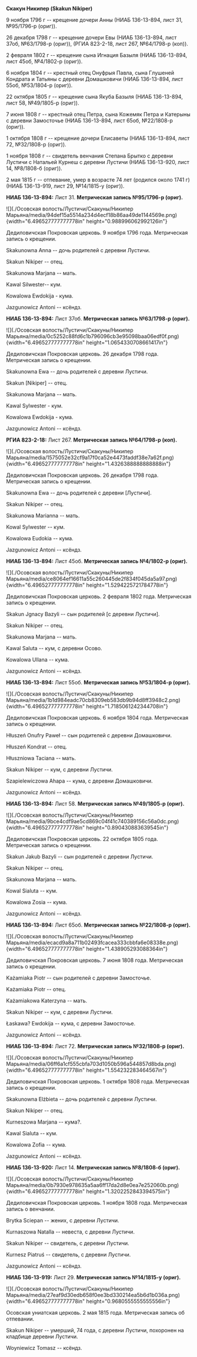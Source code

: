 **Скакун Никипер (Skakun Nikiper)**

9 ноября 1796 г -- крещение дочери Анны (НИАБ 136-13-894, лист 31,
№95/1796-р (ориг)).

26 декабря 1798 г -- крещение дочери Евы (НИАБ 136-13-894, лист 37об,
№63/1798-р (ориг)), (РГИА 823-2-18, лист 267, №64/1798-р (коп)).

2 февраля 1802 г -- крещение сына Игнация Базыля (НИАБ 136-13-894, лист
45об, №4/1802-р (ориг)).

6 ноября 1804 г -- крестный отец Онуфрыя Павла, сына Глушеней Кондрата и
Татьяны с деревни Домашковичи (НИАБ 136-13-894, лист 55об, №53/1804-р
(ориг)).

22 октября 1805 г -- крещение сына Якуба Базыля (НИАБ 136-13-894, лист
58, №49/1805-р (ориг)).

7 июня 1808 г -- крестный отец Петра, сына Кожемяк Петра и Катерыны с
деревни Замосточье (НИАБ 136-13-894, лист 65об, №22/1808-р (ориг)).

1 октября 1808 г -- крещение дочери Елисаветы (НИАБ 136-13-894, лист 72,
№32/1808-р (ориг)).

1 ноября 1808 г -- свидетель венчания Степана Брытко с деревни Лустичи с
Натальей Курнеш с деревни Лустичи (НИАБ 136-13-920, лист 14, №8/1808-б
(ориг)).

2 мая 1815 г -- отпевание, умер в возрасте 74 лет (родился около 1741 г)
(НИАБ 136-13-919, лист 29, №14/1815-у (ориг)).

**НИАБ 136-13-894:** Лист 31. **Метрическая запись №95/1796-р (ориг).**

![](./Осовская волость/Лустичи/Скакуны/Никипер Марьяна/media/94def15a5514a234d4ecf18b86aa49de1144569e.png){width="6.496527777777778in"
height="0.988996062992126in"}

Дедиловичская Покровская церковь. 9 ноября 1796 года. Метрическая запись
о крещении.

Skakunowna Anna -- дочь родителей с деревни Лустичи.

Skakun Nikiper -- отец.

Skakunowa Marjana -- мать.

Kawal Silwester-- кум.

Kowalowa Ewdokija - кума.

Jazgunowicz Antoni -- ксёндз.

**НИАБ 136-13-894:** Лист 37об. **Метрическая запись №63/1798-р
(ориг).**

![](./Осовская волость/Лустичи/Скакуны/Никипер Марьяна/media/0c5252c88fd6c1b796096cb3e95098baa06edf0f.png){width="6.496527777777778in"
height="1.0654330708661417in"}

Дедиловичская Покровская церковь. 26 декабря 1798 года. Метрическая
запись о крещении.

Skakunowna Ewa -- дочь родителей с деревни Лустичи.

Skakun \[Nikiper\] -- отец.

Skakunowa Marjana -- мать.

Kawal Sylwester - кум.

Kowalowa Ewdokija - кума.

Jazgunowicz Antoni -- ксёндз.

**РГИА 823-2-18:** Лист 267. **Метрическая запись №64/1798-р (коп).**

![](./Осовская волость/Лустичи/Скакуны/Никипер Марьяна/media/1575052e32cf9a17f0ca52e4473faddf38e7a62f.png){width="6.496527777777778in"
height="1.4326388888888888in"}

Дедиловичская Покровская церковь. 26 декабря 1798 года. Метрическая
запись о крещении.

Skakunowna Ewa -- дочь родителей с деревни \[Лустичи\].

Skakun Nikiper -- отец.

Skakunowa Marianna -- мать.

Kowal Sylwester -- кум.

Kowalowa Eudokia -- кума.

Jazgunowicz Antoni -- ксёндз.

**НИАБ 136-13-894:** Лист 45об. **Метрическая запись №4/1802-р (ориг).**

![](./Осовская волость/Лустичи/Скакуны/Никипер Марьяна/media/ce8064ef16611a55c260445de2f834f045da5a97.png){width="6.496527777777778in"
height="1.5294225721784778in"}

Дедиловичская Покровская церковь. 2 февраля 1802 года. Метрическая
запись о крещении.

Skakun Jgnacy Bazyli -- сын родителей \[с деревни Лустичи\].

Skakun Nikiper -- отец.

Skakunowa Marjana -- мать.

Kawal Saluta -- кум, с деревни Осовo.

Kowalowa Ullana -- кума.

Jazgunowicz Antoni -- ксёндз.

**НИАБ 136-13-894:** Лист 55об. **Метрическая запись №53/1804-р
(ориг).**

![](./Осовская волость/Лустичи/Скакуны/Никипер Марьяна/media/1b1d984eadc70cb8309eb583db9b94d8ff3948c2.png){width="6.496527777777778in"
height="1.7185061242344708in"}

Дедиловичская Покровская церковь. 6 ноября 1804 года. Метрическая запись
о крещении.

Hłuszeń Onufry Paweł -- сын родителей с деревни Домашковичи.

Hłuszeń Kondrat -- отец.

Hłuszniowa Taciana -- мать.

Skakun Nikiper -- кум, с деревни Лустичи.

Szapielewiczowa Ahapa -- кума, с деревни Домашковичи.

Jazgunowicz Antoni -- ксёндз.

**НИАБ 136-13-894:** Лист 58. **Метрическая запись №49/1805-р (ориг).**

![](./Осовская волость/Лустичи/Скакуны/Никипер Марьяна/media/9bce4cdf9ae5cd869c04f41c740389156c56a0dc.png){width="6.496527777777778in"
height="0.890430883639545in"}

Дедиловичская Покровская церковь. 22 октября 1805 года. Метрическая
запись о крещении.

Skakun Jakub Bazyli -- сын родителей с деревни Лустичи.

Skakun Nikiper -- отец.

Skakunowa Marjana -- мать.

Kowal Sialuta -- кум.

Kowalowa Zosia -- кума.

Jazgunowicz Antoni -- ксёндз.

**НИАБ 136-13-894:** Лист 65об. **Метрическая запись №22/1808-р
(ориг).**

![](./Осовская волость/Лустичи/Скакуны/Никипер Марьяна/media/ecacd9a8a711b02493fcacea333cbbfa6e08338e.png){width="6.496527777777778in"
height="1.438905293088364in"}

Дедиловичская Покровская церковь. 7 июня 1808 года. Метрическая запись о
крещении.

Każamiaka Piotr -- сын родителей с деревни Замосточье.

Każamiaka Piotr -- отец.

Każamiakowa Katerzyna -- мать.

Skakun Nikiper -- кум, с деревни Лустичи.

Łaskawa? Ewdokija -- кума, с деревни Замосточье.

Jazgunowicz Antoni -- ксёндз.

**НИАБ 136-13-894:** Лист 72. **Метрическая запись №32/1808-р (ориг).**

![](./Осовская волость/Лустичи/Скакуны/Никипер Марьяна/media/06ff6a1cf555cbfa703d1050b596a544857d8bda.png){width="6.496527777777778in"
height="1.554232283464567in"}

Дедиловичская Покровская церковь. 1 октября 1808 года. Метрическая
запись о крещении.

Skakunowna Elżbieta -- дочь родителей с деревни Лустичи.

Skakun Nikiper -- отец.

Kurneszowa Marjana -- кума?.

Kawal Sialuta -- кум.

Kowalowa Zofia -- кума.

Jazgunowicz Antoni -- ксёндз.

**НИАБ 136-13-920:** Лист 14. **Метрическая запись №8/1808-б (ориг).**

![](./Осовская волость/Лустичи/Скакуны/Никипер Марьяна/media/0b7930e978635a5aa6ff17da2d8e0ea7e252060b.png){width="6.496527777777778in"
height="1.3202252843394575in"}

Дедиловичская Покровская церковь. 1 ноября 1808 года. Метрическая запись
о венчании.

Brytka Sciepan -- жених, с деревни Лустичи.

Kurnaszowa Natalla -- невеста, с деревни Лустичи.

Skakun Nikiper -- свидетель, с деревни Лустичи.

Kurnesz Piatruś -- свидетель, с деревни Лустичи.

Jazgunowicz Antoni -- ксёндз.

**НИАБ 136-13-919:** Лист 29. **Метрическая запись №14/1815-у (ориг).**

![](./Осовская волость/Лустичи/Скакуны/Никипер Марьяна/media/27eaf9d30edb658f0ee3bd330214ea5b6d1b036a.png){width="6.496527777777778in"
height="0.9680555555555556in"}

Осовская униатская церковь. 2 мая 1815 года. Метрическая запись об
отпевании.

Skakun Nikiper -- умерший, 74 года, с деревни Лустичи, похоронен на
кладбище деревни Лустичи.

Woyniewicz Tomasz -- ксёндз.
